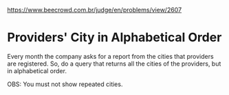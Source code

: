 https://www.beecrowd.com.br/judge/en/problems/view/2607

# Providers' City in Alphabetical Order

Every month the company asks for a report from the cities that providers are
registered. So, do a query that returns all the cities of the providers, but
in alphabetical order.

OBS: You must not show repeated cities.
